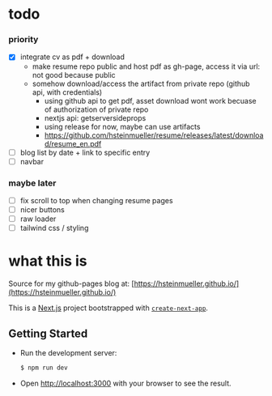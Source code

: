 # todo

### priority

- [x] integrate cv as pdf + download
  - make resume repo public and host pdf as gh-page, access it via url: not good because public
  - somehow download/access the artifact from private repo (github api, with credentials)
    - using github api to get pdf, asset download wont work becuase of authorization of private repo
    - nextjs api: getserversideprops
    - using release for now, maybe can use artifacts
    - https://github.com/hsteinmueller/resume/releases/latest/download/resume_en.pdf
- [ ] blog list by date + link to specific entry
- [ ] navbar

### maybe later

- [ ] fix scroll to top when changing resume pages
- [ ] nicer buttons
- [ ] raw loader
- [ ] tailwind css / styling

# what this is

Source for my github-pages blog at:
[https://hsteinmueller.github.io/](https://hsteinmueller.github.io/)

This is a [Next.js](https://nextjs.org/) project bootstrapped with
[`create-next-app`](https://github.com/vercel/next.js/tree/canary/packages/create-next-app).

## Getting Started

- Run the development server:
  ```bash
  $ npm run dev
  ```
- Open [http://localhost:3000](http://localhost:3000) with your browser to see the result.
